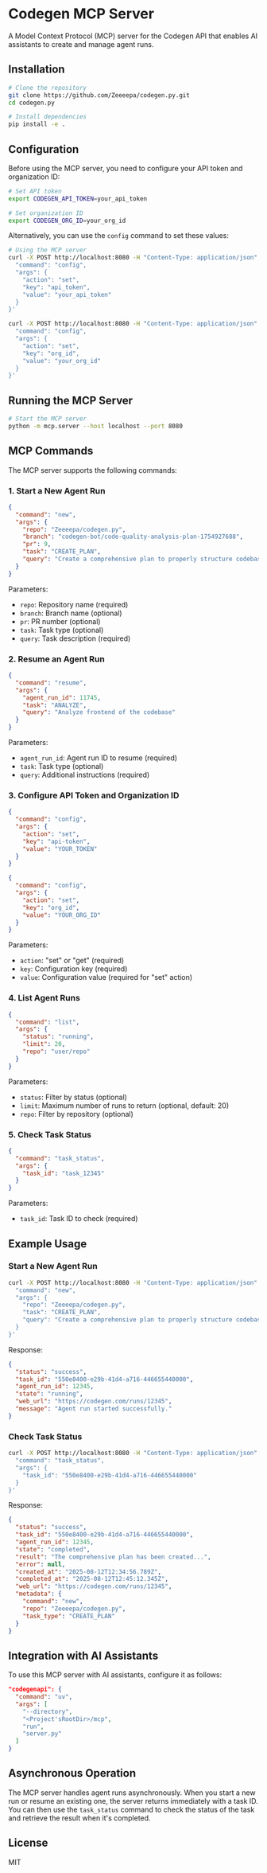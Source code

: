 # Codegen MCP Server

A Model Context Protocol (MCP) server for the Codegen API that enables AI assistants to create and manage agent runs.

## Installation

```bash
# Clone the repository
git clone https://github.com/Zeeeepa/codegen.py.git
cd codegen.py

# Install dependencies
pip install -e .
```

## Configuration

Before using the MCP server, you need to configure your API token and organization ID:

```bash
# Set API token
export CODEGEN_API_TOKEN=your_api_token

# Set organization ID
export CODEGEN_ORG_ID=your_org_id
```

Alternatively, you can use the `config` command to set these values:

```bash
# Using the MCP server
curl -X POST http://localhost:8080 -H "Content-Type: application/json" -d '{
  "command": "config",
  "args": {
    "action": "set",
    "key": "api_token",
    "value": "your_api_token"
  }
}'

curl -X POST http://localhost:8080 -H "Content-Type: application/json" -d '{
  "command": "config",
  "args": {
    "action": "set",
    "key": "org_id",
    "value": "your_org_id"
  }
}'
```

## Running the MCP Server

```bash
# Start the MCP server
python -m mcp.server --host localhost --port 8080
```

## MCP Commands

The MCP server supports the following commands:

### 1. Start a New Agent Run

```json
{
  "command": "new",
  "args": {
    "repo": "Zeeeepa/codegen.py",
    "branch": "codegen-bot/code-quality-analysis-plan-1754927688",
    "pr": 9,
    "task": "CREATE_PLAN",
    "query": "Create a comprehensive plan to properly structure codebase"
  }
}
```

Parameters:
- `repo`: Repository name (required)
- `branch`: Branch name (optional)
- `pr`: PR number (optional)
- `task`: Task type (optional)
- `query`: Task description (required)

### 2. Resume an Agent Run

```json
{
  "command": "resume",
  "args": {
    "agent_run_id": 11745,
    "task": "ANALYZE",
    "query": "Analyze frontend of the codebase"
  }
}
```

Parameters:
- `agent_run_id`: Agent run ID to resume (required)
- `task`: Task type (optional)
- `query`: Additional instructions (required)

### 3. Configure API Token and Organization ID

```json
{
  "command": "config",
  "args": {
    "action": "set",
    "key": "api-token",
    "value": "YOUR_TOKEN"
  }
}
```

```json
{
  "command": "config",
  "args": {
    "action": "set",
    "key": "org_id",
    "value": "YOUR_ORG_ID"
  }
}
```

Parameters:
- `action`: "set" or "get" (required)
- `key`: Configuration key (required)
- `value`: Configuration value (required for "set" action)

### 4. List Agent Runs

```json
{
  "command": "list",
  "args": {
    "status": "running",
    "limit": 20,
    "repo": "user/repo"
  }
}
```

Parameters:
- `status`: Filter by status (optional)
- `limit`: Maximum number of runs to return (optional, default: 20)
- `repo`: Filter by repository (optional)

### 5. Check Task Status

```json
{
  "command": "task_status",
  "args": {
    "task_id": "task_12345"
  }
}
```

Parameters:
- `task_id`: Task ID to check (required)

## Example Usage

### Start a New Agent Run

```bash
curl -X POST http://localhost:8080 -H "Content-Type: application/json" -d '{
  "command": "new",
  "args": {
    "repo": "Zeeeepa/codegen.py",
    "task": "CREATE_PLAN",
    "query": "Create a comprehensive plan to properly structure codebase"
  }
}'
```

Response:
```json
{
  "status": "success",
  "task_id": "550e8400-e29b-41d4-a716-446655440000",
  "agent_run_id": 12345,
  "state": "running",
  "web_url": "https://codegen.com/runs/12345",
  "message": "Agent run started successfully."
}
```

### Check Task Status

```bash
curl -X POST http://localhost:8080 -H "Content-Type: application/json" -d '{
  "command": "task_status",
  "args": {
    "task_id": "550e8400-e29b-41d4-a716-446655440000"
  }
}'
```

Response:
```json
{
  "status": "success",
  "task_id": "550e8400-e29b-41d4-a716-446655440000",
  "agent_run_id": 12345,
  "state": "completed",
  "result": "The comprehensive plan has been created...",
  "error": null,
  "created_at": "2025-08-12T12:34:56.789Z",
  "completed_at": "2025-08-12T12:45:12.345Z",
  "web_url": "https://codegen.com/runs/12345",
  "metadata": {
    "command": "new",
    "repo": "Zeeeepa/codegen.py",
    "task_type": "CREATE_PLAN"
  }
}
```

## Integration with AI Assistants

To use this MCP server with AI assistants, configure it as follows:

```json
"codegenapi": {
  "command": "uv",
  "args": [
    "--directory",
    "<Project'sRootDir>/mcp",
    "run",
    "server.py"
  ]
}
```

## Asynchronous Operation

The MCP server handles agent runs asynchronously. When you start a new run or resume an existing one, the server returns immediately with a task ID. You can then use the `task_status` command to check the status of the task and retrieve the result when it's completed.

## License

MIT

